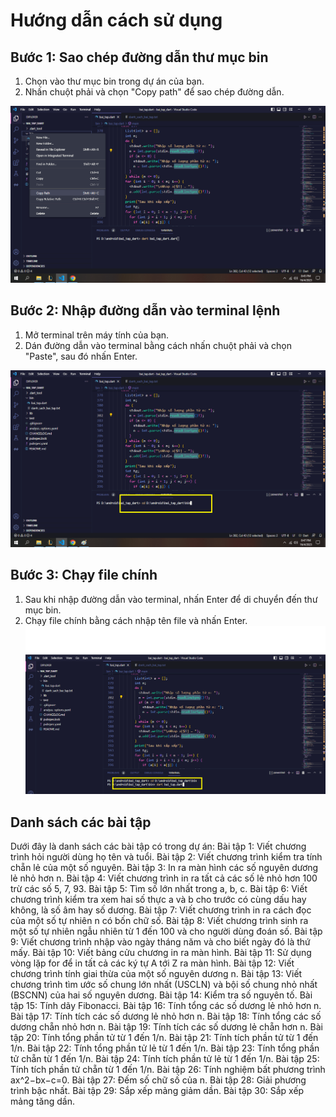 # Hướng dẫn cách sử dụng

## Bước 1: Sao chép đường dẫn thư mục bin
1. Chọn vào thư mục bin trong dự án của bạn.
2. Nhấn chuột phải và chọn "Copy path" để sao chép đường dẫn.

![Sao chép đường dẫn thư mục bin](https://github.com/nhut-py/30_bai_tap_dart/blob/main/img/1.png)

## Bước 2: Nhập đường dẫn vào terminal lệnh
1. Mở terminal trên máy tính của bạn.
2. Dán đường dẫn vào terminal bằng cách nhấn chuột phải và chọn "Paste", sau đó nhấn Enter.

![Nhập đường dẫn vào terminal](https://github.com/nhut-py/30_bai_tap_dart/blob/main/img/2.png)

## Bước 3: Chạy file chính
1. Sau khi nhập đường dẫn vào terminal, nhấn Enter để di chuyển đến thư mục bin.
2. Chạy file chính bằng cách nhập tên file và nhấn Enter.
![Chạy file chính](https://github.com/nhut-py/30_bai_tap_dart/blob/main/img/3.png)
## Danh sách các bài tập
Dưới đây là danh sách các bài tập có trong dự án:
Bài tập 1: Viết chương trình hỏi người dùng họ tên và tuổi.
Bài tập 2: Viết chương trình kiểm tra tính chẵn lẻ của một số nguyên.
Bài tập 3: In ra màn hình các số nguyên dương lẻ nhỏ hơn n.
Bài tập 4: Viết chương trình in ra tất cả các số lẻ nhỏ hơn 100 trừ các số 5, 7, 93.
Bài tập 5: Tìm số lớn nhất trong a, b, c.
Bài tập 6: Viết chương trình kiểm tra xem hai số thực a và b cho trước có cùng dấu hay không, là số âm hay số dương.
Bài tập 7: Viết chương trình in ra cách đọc của một số tự nhiên n có bốn chữ số.
Bài tập 8: Viết chương trình sinh ra một số tự nhiên ngẫu nhiên từ 1 đến 100 và cho người dùng đoán số.
Bài tập 9: Viết chương trình nhập vào ngày tháng năm và cho biết ngày đó là thứ mấy.
Bài tập 10: Viết bảng cửu chương in ra màn hình.
Bài tập 11: Sử dụng vòng lặp for để in tất cả các ký tự A tới Z ra màn hình.
Bài tập 12: Viết chương trình tính giai thừa của một số nguyên dương n.
Bài tập 13: Viết chương trình tìm ước số chung lớn nhất (USCLN) và bội số chung nhỏ nhất (BSCNN) của hai số nguyên dương.
Bài tập 14: Kiểm tra số nguyên tố.
Bài tập 15: Tính dãy Fibonacci.
Bài tập 16: Tính tổng các số dương lẻ nhỏ hơn n.
Bài tập 17: Tính tích các số dương lẻ nhỏ hơn n.
Bài tập 18: Tính tổng các số dương chẵn nhỏ hơn n.
Bài tập 19: Tính tích các số dương lẻ chẵn hơn n.
Bài tập 20: Tính tổng phần tử từ 1 đến 1/n.
Bài tập 21: Tính tích phần tử từ 1 đến 1/n.
Bài tập 22: Tính tổng phần tử lẻ từ 1 đến 1/n.
Bài tập 23: Tính tổng phần tử chẵn từ 1 đến 1/n.
Bài tập 24: Tính tích phần tử lẻ từ 1 đến 1/n.
Bài tập 25: Tính tích phần tử chẵn từ 1 đến 1/n.
Bài tập 26: Tính nghiệm bất phương trình ax^2−bx−c=0.
Bài tập 27: Đếm số chữ số của n.
Bài tập 28: Giải phương trình bậc nhất.
Bài tập 29: Sắp xếp mảng giảm dần.
Bài tập 30: Sắp xếp mảng tăng dần.
